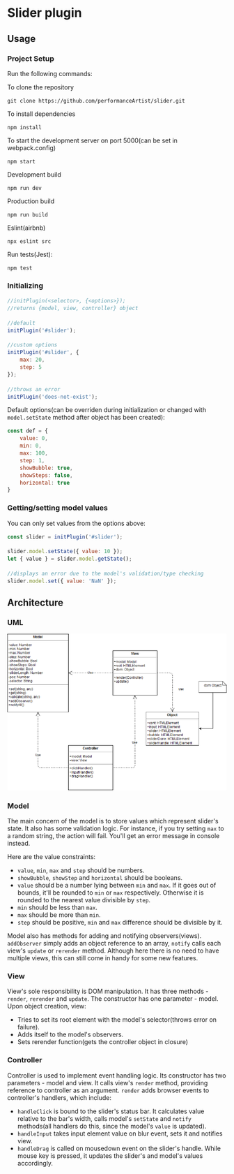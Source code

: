 # Slider plugin

## Usage

### Project Setup

Run the following commands:

To clone the repository

```
git clone https://github.com/performanceArtist/slider.git
```

To install dependencies

```
npm install
```

To start the development server on port 5000(can be set in webpack.config)

```shell
npm start
```

Development build

```shell
npm run dev
```

Production build

```
npm run build
```

Eslint(airbnb)

```
npx eslint src
```

Run tests(Jest):

```
npm test
```

### Initializing

```js
//initPlugin(<selector>, {<options>});
//returns {model, view, controller} object

//default
initPlugin('#slider');

//custom options
initPlugin('#slider', {
    max: 20,
    step: 5
});

//throws an error
initPlugin('does-not-exist');
```

Default options(can be overriden during initialization or changed with `model.setState` method after object has been created):

```js
const def = {
    value: 0,
    min: 0,
    max: 100,
    step: 1,
    showBubble: true,
    showSteps: false,
    horizontal: true
}
```

### Getting/setting model values

You can only set values from the options above:

```js
const slider = initPlugin('#slider');

slider.model.setState({ value: 10 });
let { value } = slider.model.getState();

//displays an error due to the model's validation/type checking
slider.model.set({ value: 'NaN' });
```

## Architecture

### UML

![UML diagram](diagram.png)

### Model

The main concern of the model is to store values which represent slider's state. It also has some validation logic. For instance, if you try setting `max` to a random string, the action will fail. You'll get an error message in console instead. 

Here are the value constraints:

* `value`, `min`, `max` and `step` should be numbers.
* `showBubble`, `showStep` and `horizontal` should be booleans.
* `value` should be a number lying between `min` and `max`. If it goes out of bounds, it'll be rounded to `min` or `max` respectively. Otherwise it is rounded to the nearest value divisible by `step`.
* `min` should be less than `max`.
* `max` should be more than `min`.
* `step` should be positive, `min` and `max` difference should be divisible by it.

Model also has methods for adding and notifying observers(views). `addObserver` simply adds an object reference to an array, `notify` calls each view's `update` or `rerender` method. Although here there is no need to have multiple views, this can still come in handy for some new features.

### View

View's sole responsibility is DOM manipulation. It has three methods - `render`, `rerender` and `update`. The constructor has one parameter - model. Upon object creation, view:

* Tries to set its root element with the model's selector(throws error on failure).
* Adds itself to the model's observers.
* Sets rerender function(gets the controller object in closure)

### Controller

Controller is used to implement event handling logic. Its constructor has two parameters - model and view. It calls view's `render` method, providing reference to controller as an argument. `render` adds browser events to controller's handlers, which include:

* `handleClick` is bound to the slider's status bar. It calculates value relative to the bar's width, calls model's `setState` and `notify` methods(all handlers do this, since the model's `value` is updated).
* `handleInput` takes input element value on blur event, sets it and notifies view.
* `handleDrag` is called on mousedown event on the slider's handle. While mouse key is pressed, it updates the slider's and model's values accordingly.